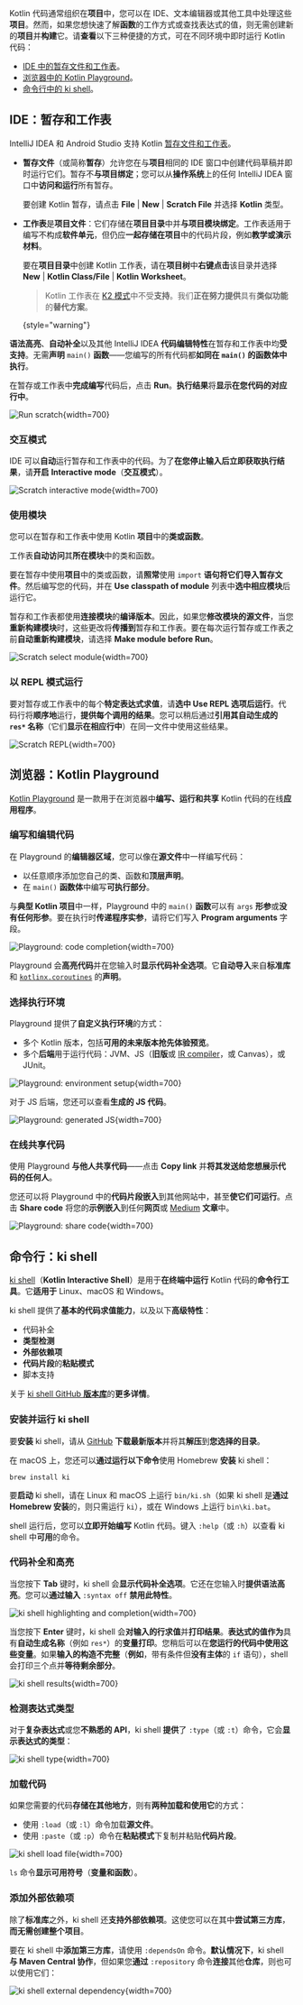 [//]: # (title: 运行代码片段)

Kotlin 代码通常组织在**项目**中，您可以在 IDE、文本编辑器或其他工具中处理这些**项目**。然而，如果您想快速了解**函数**的工作方式或查找表达式的值，则无需创建新的**项目**并**构建**它。请**查看**以下三种便捷的方式，可在不同环境中即时运行 Kotlin 代码：

*   [IDE 中的暂存文件和工作表](#ide-scratches-and-worksheets)。
*   [浏览器中的 Kotlin Playground](#browser-kotlin-playground)。
*   [命令行中的 ki shell](#command-line-ki-shell)。

## IDE：暂存和工作表

IntelliJ IDEA 和 Android Studio 支持 Kotlin [暂存文件和工作表](https://www.jetbrains.com/help/idea/kotlin-repl.html#efb8fb32)。

*   **暂存文件**（或简称**暂存**）允许您在与**项目**相同的 IDE 窗口中创建代码草稿并即时运行它们。暂存不**与项目绑定**；您可以从**操作系统**上的任何 IntelliJ IDEA 窗口中**访问和运行**所有暂存。

    要创建 Kotlin 暂存，请点击 **File** | **New** | **Scratch File** 并选择 **Kotlin** 类型。

*   **工作表**是**项目文件**：它们存储在**项目目录**中并**与项目模块绑定**。工作表适用于编写不构成**软件单元**，但仍应**一起存储在项目**中的代码片段，例如**教学或演示材料**。

    要在**项目目录**中创建 Kotlin 工作表，请在**项目树**中**右键点击**该目录并选择 **New** | **Kotlin Class/File** | **Kotlin Worksheet**。

    > Kotlin 工作表在 [K2 模式](https://blog.jetbrains.com/idea/2024/11/k2-mode-becomes-stable/)中不受**支持**。我们**正在努力提供**具有**类似功能**的**替代方案**。
    >
    {style="warning"}

**语法高亮**、**自动补全**以及其他 IntelliJ IDEA **代码编辑特性**在暂存和工作表中均**受支持**。无需**声明** `main()` **函数**——您编写的所有代码都**如同在 `main()` 的函数体中执行**。

在暂存或工作表中**完成编写**代码后，点击 **Run**。**执行结果**将**显示在您代码的对应行中**。

![Run scratch](scratch-run.png){width=700}

### 交互模式

IDE 可以**自动**运行暂存和工作表中的代码。为了**在您停止输入后立即获取执行结果**，请**开启** **Interactive mode**（**交互模式**）。

![Scratch interactive mode](scratch-interactive.png){width=700}

### 使用模块

您可以在暂存和工作表中使用 Kotlin **项目**中的**类或函数**。

工作表**自动访问**其**所在模块**中的类和函数。

要在暂存中使用**项目**中的类或函数，请**照常**使用 `import` **语句将它们导入暂存文件**。然后编写您的代码，并在 **Use classpath of module** 列表中**选中相应模块**后运行它。

暂存和工作表都使用**连接模块**的**编译版本**。因此，如果您**修改模块的源文件**，当您**重新构建模块**时，这些更改将**传播到**暂存和工作表。要在每次运行暂存或工作表之前**自动重新构建模块**，请选择 **Make module before Run**。

![Scratch select module](scratch-select-module.png){width=700}

### 以 REPL 模式运行

要对暂存或工作表中的每个**特定表达式求值**，请**选中 Use REPL 选项后运行**。代码行将**顺序地**运行，**提供每个调用的结果**。您可以稍后通过**引用其自动生成的 `res*` 名称**（它们**显示在相应行中**）在同一文件中使用这些结果。

![Scratch REPL](scratch-repl.png){width=700}

## 浏览器：Kotlin Playground

[Kotlin Playground](https://play.kotlinlang.org/) 是一款用于在浏览器中**编写、运行和共享** Kotlin 代码的在线**应用程序**。

### 编写和编辑代码

在 Playground 的**编辑器区域**，您可以像在**源文件**中一样编写代码：

*   以任意顺序添加您自己的类、函数和**顶层声明**。
*   在 `main()` **函数体**中编写**可执行部分**。

与**典型 Kotlin 项目**中一样，Playground 中的 `main()` **函数**可以有 `args` **形参**或**没有任何形参**。要在执行时**传递程序实参**，请将它们写入 **Program arguments** 字段。

![Playground: code completion](playground-completion.png){width=700}

Playground 会**高亮代码**并在您输入时**显示代码补全选项**。它**自动导入**来自**标准库**和 [`kotlinx.coroutines`](coroutines-overview.md) 的**声明**。

### 选择执行环境

Playground 提供了**自定义执行环境**的方式：

*   多个 Kotlin 版本，包括**可用的未来版本抢先体验预览**。
*   多个**后端**用于运行代码：JVM、JS（**旧版**或 [IR compiler](js-ir-compiler.md)，或 Canvas），或 JUnit。

![Playground: environment setup](playground-env-setup.png){width=700}

对于 JS 后端，您还可以查看**生成的 JS 代码**。

![Playground: generated JS](playground-generated-js.png){width=700}

### 在线共享代码

使用 Playground **与他人共享代码**——点击 **Copy link** 并**将其发送给您想展示代码的任何人**。

您还可以将 Playground 中的**代码片段嵌入**到其他网站中，甚至**使它们可运行**。点击 **Share code** 将您的**示例嵌入**到任何**网页**或 [Medium](https://medium.com/) **文章**中。

![Playground: share code](playground-share.png){width=700}

## 命令行：ki shell

[ki shell](https://github.com/Kotlin/kotlin-interactive-shell)（**Kotlin Interactive Shell**）是用于**在终端中运行** Kotlin 代码的**命令行工具**。它**适用于** Linux、macOS 和 Windows。

ki shell 提供了**基本的代码求值能力**，以及以下**高级特性**：

*   代码补全
*   **类型检测**
*   **外部依赖项**
*   **代码片段**的**粘贴模式**
*   脚本支持

关于 [ki shell GitHub **版本库**](https://github.com/Kotlin/kotlin-interactive-shell)的**更多详情**。

### 安装并运行 ki shell

要**安装** ki shell，请从 [GitHub](https://github.com/Kotlin/kotlin-interactive-shell) **下载最新版本**并将其**解压**到**您选择的目录**。

在 macOS 上，您还可以**通过运行以下命令**使用 Homebrew **安装** ki shell：

```shell
brew install ki
```

要**启动** ki shell，请在 Linux 和 macOS 上运行 `bin/ki.sh`（如果 ki shell 是**通过 Homebrew 安装**的，则只需运行 `ki`），或在 Windows 上运行 `bin\ki.bat`。

shell 运行后，您可以**立即开始编写** Kotlin 代码。键入 `:help`（或 `:h`）以查看 ki shell 中**可用**的命令。

### 代码补全和高亮

当您按下 **Tab** 键时，ki shell 会**显示代码补全选项**。它还在您输入时**提供语法高亮**。您可以**通过输入** `:syntax off` **禁用此特性**。

![ki shell highlighting and completion](ki-shell-highlight-completion.png){width=700}

当您按下 **Enter** 键时，ki shell 会**对输入的行求值**并**打印结果**。**表达式的值作为**具有**自动生成名称**（例如 `res*`）的**变量打印**。您稍后可以在**您运行的代码中使用这些变量**。如果**输入的构造不完整**（**例如**，带有条件但**没有主体**的 `if` 语句），shell 会打印三个点并**等待剩余部分**。

![ki shell results](ki-shell-results.png){width=700}

### 检测表达式类型

对于**复杂表达式**或您**不熟悉的 API**，ki shell **提供**了 `:type`（或 `:t`）命令，它会**显示表达式的类型**：

![ki shell type](ki-shell-type.png){width=700}

### 加载代码

如果您需要的代码**存储在其他地方**，则有**两种加载和使用它**的方式：

*   使用 `:load`（或 `:l`）命令加载**源文件**。
*   使用 `:paste`（或 `:p`）命令在**粘贴模式**下复制并粘贴**代码片段**。

![ki shell load file](ki-shell-load.png){width=700}

`ls` 命令**显示可用符号**（**变量和函数**）。

### 添加外部依赖项

除了**标准库**之外，ki shell 还**支持外部依赖项**。这使您可以在其中**尝试第三方库**，**而无需创建整个项目**。

要在 ki shell 中**添加第三方库**，请使用 `:dependsOn` 命令。**默认情况下**，ki shell **与 Maven Central 协作**，但如果您**通过** `:repository` 命令**连接**其他**仓库**，则也可以使用它们：

![ki shell external dependency](ki-shell-dependency.png){width=700}
